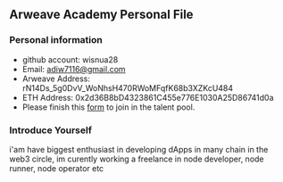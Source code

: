 ## Arweave Academy Personal File

### Personal information

- github account: wisnua28
- Email: adiw7116@gmail.com
- Arweave Address:  rN14Ds_5g0DvV_WoNhsH470RWoMFqfK68b3XZKcU484 
- ETH Address: 0x2d36B8bD4323861C455e776E1030A25D86741d0a
- Please finish this [form](https://docs.google.com/forms/d/e/1FAIpQLSfWA5fIIcBgmRppm3jNz5vmf9Mai_QMVil-2pO4r7YKn_Zhtw/viewform?usp=sf_link) to join in the talent pool.

### Introduce Yourself
 i'am have biggest enthusiast in developing dApps in many chain in the web3 circle, im curently working a freelance in node developer, node runner, node operator etc
